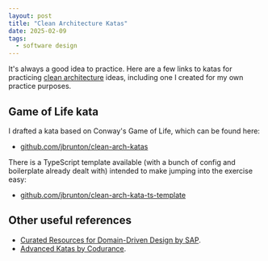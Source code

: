 ```yaml
---
layout: post
title: "Clean Architecture Katas"
date: 2025-02-09
tags:
  - software design
---
```


It's always a good idea to practice. Here are a few links to katas for practicing [clean architecture](https://blog.cleancoder.com/uncle-bob/2012/08/13/the-clean-architecture.html) ideas, including one I created for my own practice purposes.

## Game of Life kata

I drafted a kata based on Conway's Game of Life, which can be found here:

* [github.com/jbrunton/clean-arch-katas](https://github.com/jbrunton/clean-arch-katas)

There is a TypeScript template available (with a bunch of config and boilerplate already dealt with) intended to make jumping into the exercise easy:

* [github.com/jbrunton/clean-arch-kata-ts-template](https://github.com/jbrunton/clean-arch-kata-ts-template)

## Other useful references

* [Curated Resources for Domain-Driven Design by SAP](https://github.com/SAP/curated-resources-for-domain-driven-design/).
* [Advanced Katas by Codurance](https://www.codurance.com/publications/advanced-katas).
